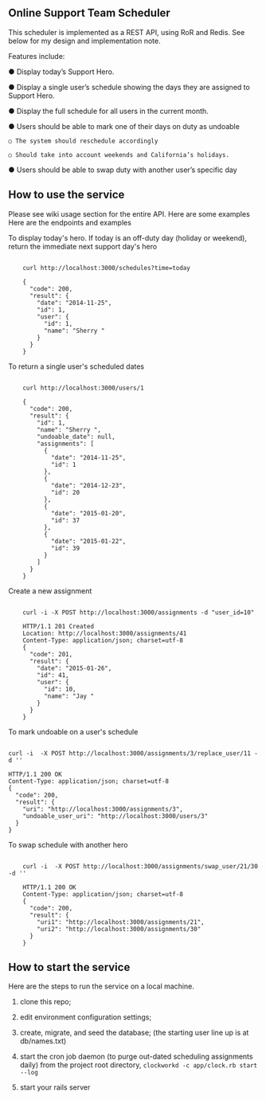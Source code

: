 <h2>Online Support Team Scheduler</h2>

This scheduler is implemented as a REST API, using RoR and Redis.  See below for my design and implementation note.

Features include:

● Display today’s Support Hero.

● Display a single user’s schedule showing the days they are assigned to Support Hero.

● Display the full schedule for all users in the current month.

● Users should be able to mark one of their days on duty as undoable

    ○ The system should reschedule accordingly

    ○ Should take into account weekends and California’s holidays.

● Users should be able to swap duty with another user’s specific day

<h2>How to use the service</h2>
Please see wiki usage section for the entire API. Here are some examples
Here are the endpoints and examples


To display today's hero.  If today is an off-duty day (holiday or weekend), return the immediate next support day's hero
<pre><code>
    curl http://localhost:3000/schedules?time=today

    {
      "code": 200,
      "result": {
        "date": "2014-11-25",
        "id": 1,
        "user": {
          "id": 1,
          "name": "Sherry "
        }
      }
    }
</pre></code>



To return a single user's scheduled dates
<pre><code>
    curl http://localhost:3000/users/1

    {
      "code": 200,
      "result": {
        "id": 1,
        "name": "Sherry ",
        "undoable_date": null,
        "assignments": [
          {
            "date": "2014-11-25",
            "id": 1
          },
          {
            "date": "2014-12-23",
            "id": 20
          },
          {
            "date": "2015-01-20",
            "id": 37
          },
          {
            "date": "2015-01-22",
            "id": 39
          }
        ]
      }
    }
</pre></code>

Create a new assignment
<pre><code>
    curl -i -X POST http://localhost:3000/assignments -d "user_id=10"

    HTTP/1.1 201 Created
    Location: http://localhost:3000/assignments/41
    Content-Type: application/json; charset=utf-8
    {
      "code": 201,
      "result": {
        "date": "2015-01-26",
        "id": 41,
        "user": {
          "id": 10,
          "name": "Jay "
        }
      }
    }
</pre></code>

To mark undoable on a user's schedule
<pre><code>
curl -i  -X POST http://localhost:3000/assignments/3/replace_user/11 -d ''

HTTP/1.1 200 OK
Content-Type: application/json; charset=utf-8
{
  "code": 200,
  "result": {
    "uri": "http://localhost:3000/assignments/3",
    "undoable_user_uri": "http://localhost:3000/users/3"
  }
}
</pre></code>


To swap schedule with another hero
<pre><code>
    curl -i  -X POST http://localhost:3000/assignments/swap_user/21/30 -d ''

    HTTP/1.1 200 OK
    Content-Type: application/json; charset=utf-8
    {
      "code": 200,
      "result": {
        "uri1": "http://localhost:3000/assignments/21",
        "uri2": "http://localhost:3000/assignments/30"
      }
    }
</pre></code>

<h2>How to start the service</h2>
Here are the steps to run the service on a local machine.

1. clone this repo;

2. edit environment configuration settings;

3. create, migrate, and seed the database; (the starting user line up is at db/names.txt)

4. start the cron job daemon (to purge out-dated scheduling assignments daily) from the project root directory,  `clockworkd -c app/clock.rb start --log`

5. start your rails server